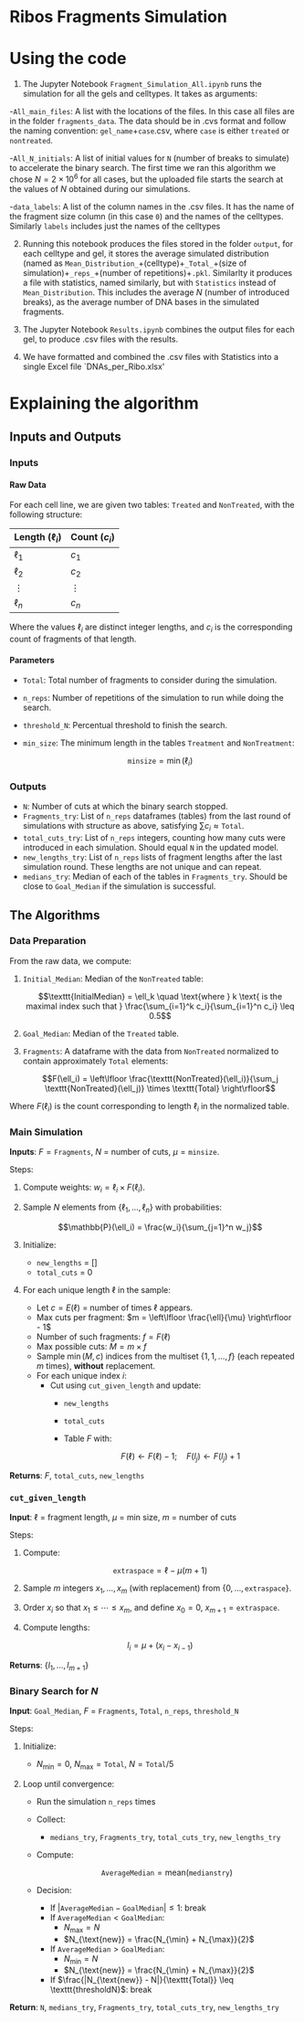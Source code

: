 # Ribos Fragments Simulation

# Using the code

1. The Jupyter Notebook `Fragment_Simulation_All.ipynb` runs the simulation for all the gels and celltypes. It takes as arguments:


  -`All_main_files`: A list with the locations of the files. In this case all files are in the folder `fragments_data`. The data should be in .cvs format and follow the naming convention: `gel_name`+`case`.csv, where `case` is either `treated` or `nontreated`. 
  
  -`All_N_initials`: A list of initial values for `N` (number of breaks to simulate) to accelerate the binary search. The first time we ran this algorithm we chose $N=2\times 10^6$ for all cases, but the uploaded file starts the search at the values of $N$ obtained during our simulations. 
  
  -`data_labels`: A list of the column names in the .csv files. It has the name of the fragment size column (in this case `0`) and the names of the celltypes. Similarly `labels` includes just the names of the celltypes

2. Running this notebook produces the files stored in the folder `output`, for each celltype and gel, it stores the average simulated distribution (named as `Mean_Distribution_`+(celltype)+`_Total_`+(size of simulation)+`_reps_`+(number of repetitions)+`.pkl`. Similarlty it produces a file with statistics, named similarly, but with `Statistics` instead of `Mean_Distribution`. This includes the average $N$ (number of introduced breaks), as the average number of DNA bases in the simulated fragments. 

3. The Jupyter Notebook `Results.ipynb` combines the output files for each gel, to produce .csv files with the results.

4. We have formatted and combined the .csv files with Statistics into a single Excel file `DNAs_per_Ribo.xlsx'


# Explaining the algorithm
## Inputs and Outputs

### Inputs

#### Raw Data

For each cell line, we are given two tables: `Treated` and `NonTreated`, with the following structure:

| **Length** ($\ell_i$) | **Count** ($c_i$) |
|-----------------------|-------------------|
| $\ell_1$              | $c_1$             |
| $\ell_2$              | $c_2$             |
| $\vdots$              | $\vdots$         |
| $\ell_n$              | $c_n$             |

Where the values $\ell_i$ are distinct integer lengths, and $c_i$ is the corresponding count of fragments of that length.

#### Parameters

- `Total`: Total number of fragments to consider during the simulation.
- `n_reps`: Number of repetitions of the simulation to run while doing the search.
- `threshold_N`: Percentual threshold to finish the search.
- `min_size`: The minimum length in the tables `Treatment` and `NonTreatment`:

  $$\texttt{minsize} = \min(\ell_i)$$

### Outputs

- `N`: Number of cuts at which the binary search stopped.
- `Fragments_try`: List of `n_reps` dataframes (tables) from the last round of simulations with structure as above, satisfying $\sum c_i \approx \texttt{Total}$.
- `total_cuts_try`: List of `n_reps` integers, counting how many cuts were introduced in each simulation. Should equal `N` in the updated model.
- `new_lengths_try`: List of `n_reps` lists of fragment lengths after the last simulation round. These lengths are not unique and can repeat.
- `medians_try`: Median of each of the tables in `Fragments_try`. Should be close to `Goal_Median` if the simulation is successful.

## The Algorithms

### Data Preparation

From the raw data, we compute:

1. `Initial_Median`: Median of the `NonTreated` table:

   $$\texttt{InitialMedian} = \ell_k \quad \text{where } k \text{ is the maximal index such that } \frac{\sum_{i=1}^k c_i}{\sum_{i=1}^n c_i} \leq 0.5$$

2. `Goal_Median`: Median of the `Treated` table.

3. `Fragments`: A dataframe with the data from `NonTreated` normalized to contain approximately `Total` elements:

   $$F(\ell_i) = \left\lfloor \frac{\texttt{NonTreated}(\ell_i)}{\sum_j \texttt{NonTreated}(\ell_j)} \times \texttt{Total} \right\rfloor$$

Where $F(\ell_i)$ is the count corresponding to length $\ell_i$ in the normalized table.

### Main Simulation

**Inputs**: $F = \texttt{Fragments}$, $N$ = number of cuts, $\mu = \texttt{minsize}$.

Steps:

1. Compute weights: $w_i = \ell_i \times F(\ell_i)$.
2. Sample $N$ elements from $\{\ell_1, \ldots, \ell_n\}$ with probabilities:

   $$\mathbb{P}(\ell_i) = \frac{w_i}{\sum_{j=1}^n w_j}$$

3. Initialize:
   - `new_lengths` = []
   - `total_cuts` = 0

4. For each unique length $\ell$ in the sample:
   - Let $c = E(\ell)$ = number of times $\ell$ appears.
   - Max cuts per fragment: $m = \left\lfloor \frac{\ell}{\mu} \right\rfloor - 1$
   - Number of such fragments: $f = F(\ell)$
   - Max possible cuts: $M = m \times f$
   - Sample $\min(M, c)$ indices from the multiset $\{1, 1, \ldots, f\}$ (each repeated $m$ times), **without** replacement.
   - For each unique index $i$:
     - Cut using `cut_given_length` and update:
       - `new_lengths`
       - `total_cuts`
       - Table $F$ with:

         $$F(\ell) \leftarrow F(\ell) - 1; \quad F(l_j) \leftarrow F(l_j) + 1$$

**Returns**: $F$, `total_cuts`, `new_lengths`

### `cut_given_length`

**Input**: $\ell$ = fragment length, $\mu$ = min size, $m$ = number of cuts

Steps:

1. Compute:

   $$\texttt{extraspace} = \ell - \mu(m+1)$$

2. Sample $m$ integers $x_1, \dots, x_m$ (with replacement) from $\{0, \dots, \texttt{extraspace}\}$.
3. Order $x_i$ so that $x_1 \leq \cdots \leq x_m$, and define $x_0 = 0$, $x_{m+1} = \texttt{extraspace}$.
4. Compute lengths:

   $$l_i = \mu + (x_i - x_{i-1})$$

**Returns**: $\{l_1, \dots, l_{m+1}\}$

### Binary Search for $N$

**Input**: `Goal_Median`, $F$ = `Fragments`, `Total`, `n_reps`, `threshold_N`

Steps:

1. Initialize:
   - $N_{\min} = 0$, $N_{\max} = \texttt{Total}$, $N = \texttt{Total} / 5$

2. Loop until convergence:

   - Run the simulation `n_reps` times
   - Collect:
     - `medians_try`, `Fragments_try`, `total_cuts_try`, `new_lengths_try`
   - Compute:

     $$\texttt{AverageMedian} = \text{mean}(\texttt{medianstry})$$

   - Decision:
     - If $|\texttt{AverageMedian} - \texttt{GoalMedian}| \leq 1$: break
     - If $\texttt{AverageMedian} < \texttt{GoalMedian}$:
       - $N_{\max} = N$
       - $N_{\text{new}} = \frac{N_{\min} + N_{\max}}{2}$
     - If $\texttt{AverageMedian} > \texttt{GoalMedian}$:
       - $N_{\min} = N$
       - $N_{\text{new}} = \frac{N_{\min} + N_{\max}}{2}$
     - If $\frac{|N_{\text{new}} - N|}{\texttt{Total}} \leq \texttt{thresholdN}$: break

**Return**: `N`, `medians_try`, `Fragments_try`, `total_cuts_try`, `new_lengths_try`
